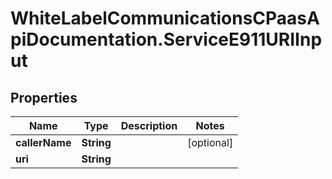 # WhiteLabelCommunicationsCPaasApiDocumentation.ServiceE911URIInput

## Properties

Name | Type | Description | Notes
------------ | ------------- | ------------- | -------------
**callerName** | **String** |  | [optional] 
**uri** | **String** |  | 


